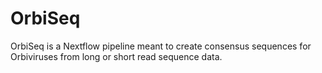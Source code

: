 # OrbiSeq
OrbiSeq is a Nextflow pipeline meant to create consensus sequences for Orbiviruses from long or short read sequence data. 
